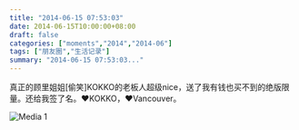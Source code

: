 ```yaml
---
title: "2014-06-15 07:53:03"
date: 2014-06-15T10:00:00+08:00
draft: false
categories: ["moments","2014","2014-06"]
tags: ["朋友圈","生活记录"]
summary: "2014-06-15 07:53:03..."
---
```


真正的顾里姐姐[偷笑]KOKKO的老板人超级nice，送了我有钱也买不到的绝版限量。还给我签了名。❤️KOKKO，❤️Vancouver。

![Media 1](/Moments/photos/2014-06-15/201406150753030.jpg)

